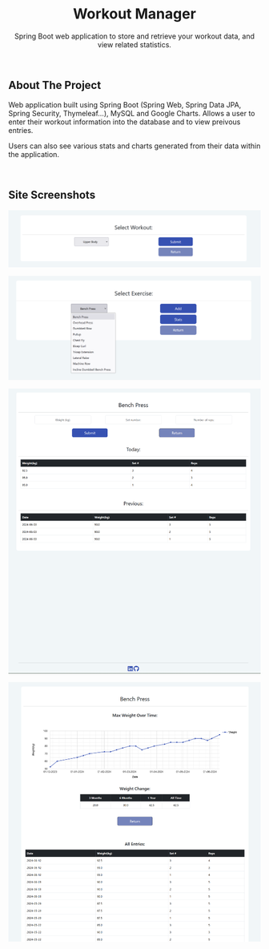 <div align="center">


  <h1 align="center">Workout Manager</h1>

  <p align="center">
    Spring Boot web application to store and retrieve your workout data, and view related statistics.
  </p>
</div>
<br>

  ## About The Project

<p>Web application built using Spring Boot (Spring Web, Spring Data JPA, Spring Security, Thymeleaf...), MySQL and Google Charts. Allows a user to enter their workout information into the database and to view preivous entries.</p>
<p>Users can also see various stats and charts generated from their data within the application.</p>
<br>

## Site Screenshots
![Select Workout](/screenshots/select_workout.PNG)

![Select Exercise](/screenshots/select_exercise.PNG)

![Add Entry](/screenshots/add_entry.PNG)

![View Stats](/screenshots/stats.PNG)
